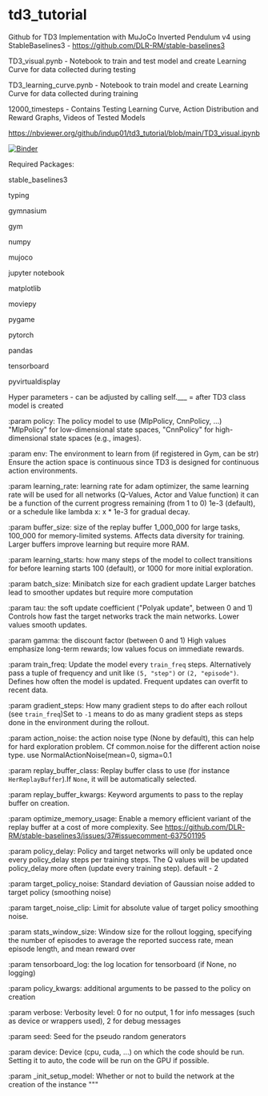 # td3_tutorial  
Github for TD3 Implementation with MuJoCo Inverted Pendulum v4 using StableBaselines3 - https://github.com/DLR-RM/stable-baselines3

TD3_visual.pynb - Notebook to train and test model and create Learning Curve for data collected during testing

TD3_learning_curve.pynb - Notebook to train model and create Learning Curve for data collected during training

12000_timesteps - Contains Testing Learning Curve, Action Distribution and Reward Graphs, Videos of Tested Models

https://nbviewer.org/github/indup01/td3_tutorial/blob/main/TD3_visual.ipynb

[![Binder](https://mybinder.org/badge_logo.svg)](https://mybinder.org/v2/git/https%3A%2F%2Fgithub.com%2Findup01%2Ftd3_tutorial/main?labpath=%2FTD3_visual.ipynb)

Required Packages:

stable_baselines3 

typing

gymnasium

gym

numpy

mujoco

jupyter notebook

matplotlib

moviepy

pygame

pytorch

pandas

tensorboard

pyvirtualdisplay

Hyper parameters - can be adjusted by calling self.___ =  after TD3 class model is created

:param policy: The policy model to use (MlpPolicy, CnnPolicy, ...)
 "MlpPolicy" for low-dimensional state spaces, "CnnPolicy" for high-dimensional state spaces (e.g., images).

:param env: The environment to learn from (if registered in Gym, can be str)
Ensure the action space is continuous since TD3 is designed for continuous action environments.

:param learning_rate: learning rate for adam optimizer, the same learning rate will be used for all networks (Q-Values, Actor and Value function) it can be a function of the current progress remaining (from 1 to 0)
1e-3 (default), or a schedule like lambda x: x * 1e-3 for gradual decay.

:param buffer_size: size of the replay buffer
1_000_000 for large tasks, 100_000 for memory-limited systems.
Affects data diversity for training. Larger buffers improve learning but require more RAM.

:param learning_starts: how many steps of the model to collect transitions for before learning starts
100 (default), or 1000 for more initial exploration.

:param batch_size: Minibatch size for each gradient update
Larger batches lead to smoother updates but require more computation

:param tau: the soft update coefficient ("Polyak update", between 0 and 1)
Controls how fast the target networks track the main networks. Lower values smooth updates.

:param gamma: the discount factor (between 0 and 1)
High values emphasize long-term rewards; low values focus on immediate rewards.

:param train_freq: Update the model every ``train_freq`` steps. Alternatively pass a tuple of frequency and unit like ``(5, "step")`` or ``(2, "episode")``.
Defines how often the model is updated. Frequent updates can overfit to recent data.

:param gradient_steps: How many gradient steps to do after each rollout (see ``train_freq``)Set to ``-1`` means to do as many gradient steps as steps done in the environment during the rollout.
    
:param action_noise: the action noise type (None by default), this can help for hard exploration problem. Cf common.noise for the different action noise type.
use NormalActionNoise(mean=0, sigma=0.1

:param replay_buffer_class: Replay buffer class to use (for instance ``HerReplayBuffer``).If ``None``, it will be automatically selected.

:param replay_buffer_kwargs: Keyword arguments to pass to the replay buffer on creation.

:param optimize_memory_usage: Enable a memory efficient variant of the replay buffer at a cost of more complexity.
See https://github.com/DLR-RM/stable-baselines3/issues/37#issuecomment-637501195

:param policy_delay: Policy and target networks will only be updated once every policy_delay steps per training steps. The Q values will be updated policy_delay more often (update every training step).
default - 2

:param target_policy_noise: Standard deviation of Gaussian noise added to target policy (smoothing noise)

:param target_noise_clip: Limit for absolute value of target policy smoothing noise.

:param stats_window_size: Window size for the rollout logging, specifying the number of episodes to average the reported success rate, mean episode length, and mean reward over

:param tensorboard_log: the log location for tensorboard (if None, no logging)

:param policy_kwargs: additional arguments to be passed to the policy on creation

:param verbose: Verbosity level: 0 for no output, 1 for info messages (such as device or wrappers used), 2 for debug messages

:param seed: Seed for the pseudo random generators

:param device: Device (cpu, cuda, ...) on which the code should be run. Setting it to auto, the code will be run on the GPU if possible.

:param _init_setup_model: Whether or not to build the network at the creation of the instance
"""
